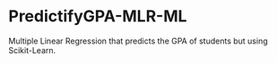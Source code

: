 # PredictifyGPA-MLR-ML
Multiple Linear Regression that predicts the GPA of students but using Scikit-Learn.
